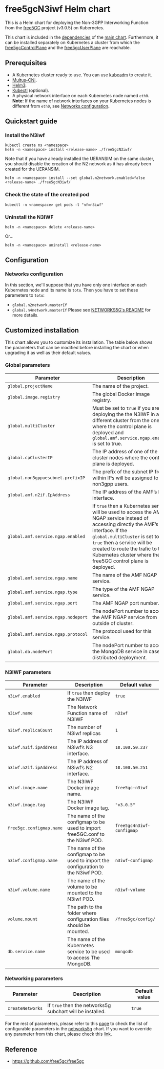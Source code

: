 # free5gcN3iwf Helm chart

This is a Helm chart for deploying the Non-3GPP Interworking Function from the [free5GC](https://github.com/free5gc/free5gc) project (v3.0.5) on Kubernetes.

This chart is included in the [dependencies](/charts/free5gc/charts) of the [main chart](/charts/free5gc). Furthermore, it can be installed separately on Kubernetes a cluster from which the [free5gcControlPlane](/charts/free5gcControlPlane) and the [free5gcUserPlane](/charts/free5gcUserPlane) are reachable.

## Prerequisites
 - A Kubernetes cluster ready to use. You can use [kubeadm](https://kubernetes.io/docs/setup/production-environment/tools/kubeadm/create-cluster-kubeadm/) to create it.
 - [Multus-CNI](https://github.com/intel/multus-cni).
 - [Helm3](https://helm.sh/docs/intro/install/).
 - [Kubectl](https://kubernetes.io/docs/tasks/tools/install-kubectl/) (optional).
 - A physical network interface on each Kubernetes node named `eth0`.
**Note:** If the name of network interfaces on your Kubernetes nodes is different from `eth0`, see [Networks configuration](#networks-configuration).

## Quickstart guide

### Install the N3iwf
```console
kubectl create ns <namespace>
helm -n <namespace> install <release-name> ./free5gcN3iwf/
```

Note that if you have already installed the UERANSIM on the same cluster, you should disable the creation of the N2 network as it has already been created for the UERANSIM.
```console
helm -n <namespace> install --set global.n2network.enabled=false <release-name> ./free5gcN3iwf/
```

### Check the state of the created pod
```console
kubectl -n <namespace> get pods -l "nf=n3iwf"
```

### Uninstall the N3IWF
```console
helm -n <namespace> delete <release-name>
```
Or...
```console
helm -n <namespace> uninstall <release-name>
```

## Configuration

### Networks configuration
In this section, we'll suppose that you have only one interface on each Kubernetes node and its name is `toto`. Then you have to set these parameters to `toto`:
 - `global.n2network.masterIf`
 - `global.n4network.masterIf`
Please see [NETWORKS5G's README](/charts/networks5g) for more details.

## Customized installation
This chart allows you to customize its installation. The table below shows the parameters that can be modified before installing the chart or when upgrading it as well as their default values.

### Global parameters

| Parameter | Description | Default value |
| --- | --- | --- |
| `global.projectName` | The name of the project. | `free5gc` |
| `global.image.registry` | The global Docker image registry. | `towards5gs` |
| `global.multiCluster` | Must be set to `true` if you are deploying the the N3IWF in a different cluster from the one where the control plane is deployed and `global.amf.service.ngap.enabled` is set to true. | `false` |
| `global.cpClusterIP` | The IP address of one of the cluster nodes where the control plane is deployed. | `nil` |
| `global.non3gppuesubnet.prefixIP` | The prefix of the subnet IP from within IPs will be assigned to non3gpp users. | `10.0.0` |
| `global.amf.n2if.IpAddress` | The IP address of the AMF’s N2 interface. | `10.100.50.249` |
| `global.amf.service.ngap.enabled` | If `true` then a Kubernetes service will be used to access the AMF NGAP service instead of accessing directly the AMF’s N2 interface. If the `global.multiCluster` is set to `true` then a service will be created to route the trafic to the Kubernetes cluster where the free5GC control plane is deployed. | `false` |
| `global.amf.service.ngap.name` | The name of the AMF NGAP service. | `amf-n2` |
| `global.amf.service.ngap.type` | The type of the AMF NGAP service. | `ClusterIP` |
| `global.amf.service.ngap.port` | The AMF NGAP port number. | `38412` |
| `global.amf.service.ngap.nodeport` | The nodePort number to access the AMF NGAP service from outside of cluster. | `31412` |
| `global.amf.service.ngap.protocol` | The protocol used for this service. | `SCTP` |
| `global.db.nodePort` | The nodePort number to access the MongoDB service in case of distributed deployment. | `"30017"` |

### N3IWF parameters

| Parameter | Description | Default value |
| --- | --- | --- |
| `n3iwf.enabled` | If `true` then deploy the N3IWF | `true` |
| `n3iwf.name` | The Network Function name of N3IWF | `n3iwf` |
| `n3iwf.replicaCount` | The number of N3iwf replicas | `1` |
| `n3iwf.n3if.ipAddress` | The IP address of N3iwf’s N3 interface. | `10.100.50.237` |
| `n3iwf.n2if.ipAddress`| The IP address of N3iwf’s N2 interface. | `10.100.50.251` |
| `n3iwf.image.name` | The N3IWF Docker image name. | `free5gc-n3iwf` |
| `n3iwf.image.tag` | The N3IWF Docker image tag. | `"v3.0.5"` |
| `free5gc.configmap.name` | The name of the configmap to be used to import free5GC.conf to the N3iwf POD. | `free5gc4n3iwf-configmap` |
| `n3iwf.configmap.name` | The name of the configmap to be used to import the configuration to the N3iwf POD. | `n3iwf-configmap` |
| `n3iwf.volume.name` | The name of the volume to be mounted to the N3iwf POD. | `n3iwf-volume` |
| `volume.mount` | The path to the folder where configuration files should be mounted. | `/free5gc/config/` |
| `db.service.name` | The name of the Kubernetes service to be used to access The MongoDB. | `mongodb` |

### Networking parameters
| Parameter | Description | Default value |
| --- | --- | --- |
| `createNetworks` | If `true` then the networks5g subchart will be installed. | `true` |

For the rest of parameters, please refer to this [page](/charts/networks5g) to check the list of configurable parameters in the [networks5g](/charts/networks5g) chart. If you want to override any parameter from this chart, please check this [link](https://helm.sh/docs/chart_template_guide/subcharts_and_globals/).

## Reference
 - https://github.com/free5gc/free5gc


